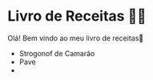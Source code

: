 # Livro de Receitas :woman_cook:

Olá! Bem vindo ao meu livro de receitas:wave:

- Strogonof de Camarão
- Pave
- ​


